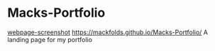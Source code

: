 # Macks-Portfolio
[webpage-screenshot](https://user-images.githubusercontent.com/77771393/112739159-362bb100-8f2f-11eb-9f7f-19283e6859a9.png)
https://mackfolds.github.io/Macks-Portfolio/
A landing page for my portfolio 
